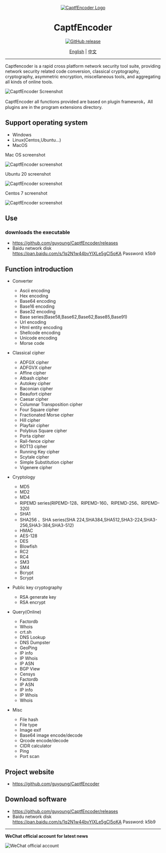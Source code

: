 <div align="center">

[![CaptfEncoder Logo](https://github.com/guyoung/CaptfEncoder/raw/master/images/captfencoder-log-1.png)](https://github.com/guyoung/CaptfEncoder)

<h1 align="center">CaptfEncoder</h1>

[![GitHub release](https://img.shields.io/github/release/guyoung/CaptfEncoder.svg)](https://github.com/guyoung/CaptfEncoder/releases/latest)


[English](https://github.com/guyoung/CaptfEncoder/blob/master/README.md) | [中文](https://github.com/guyoung/CaptfEncoder/blob/master/README-zh.md)


</div>

---

Captfencoder is a rapid  cross platform network security tool suite, providing network security related code conversion, classical cryptography, cryptography, asymmetric encryption, miscellaneous tools, and aggregating all kinds of online tools.

![CaptfEncoder Screenshot](https://github.com/guyoung/CaptfEncoder/raw/master/images/captfencoder-v3-screenshot-1.png)

CaptfEncoder all functions provided are based on plugin framewrok，All plugins are in the program extensions directory.

## Support operating system

 * Windows
 * Linux(Centos,Ubuntu...)
 * MacOS

Mac OS screenshot

![CaptfEncoder screenshot](https://github.com/guyoung/CaptfEncoder/raw/master/images/captfencoder-v3-screenshot-2.png)

Ubuntu 20 screenshot

![CaptfEncoder screenshot](https://github.com/guyoung/CaptfEncoder/raw/master/images/captfencoder-v3-screenshot-3.png)

Centos 7 screenshot

![CaptfEncoder screenshot](https://github.com/guyoung/CaptfEncoder/raw/master/images/captfencoder-v3-screenshot-4.png)

## Use

### downloads the executable

 * <https://github.com/guyoung/CaptfEncoder/releases>
 * Baidu network disk https://pan.baidu.com/s/1q2N1w44bvYIXLe5gCI5oKA  Password: k5b9

## Function introduction

 * Converter
   * Ascii encoding
   * Hex encoding
   * Base64 encoding
   * Base16 encoding
   * Base32 encoding
   * Base series(Base58,Base62,Base62,Base85,Base91)
   * Url encoding 
   * Html entity encoding
   * Shellcode encoding
   * Unicode encoding 
   * Morse code


 * Classical cipher
   * ADFGX cipher
   * ADFGVX cipher
   * Affine cipher
   * Atbash cipher
   * Autokey cipher
   * Baconian cipher
   * Beaufort cipher
   * Caesar cipher
   * Columnar Transposition cipher
   * Four Square cipher
   * Fractionated Morse cipher
   * Hill cipher
   * Playfair cipher
   * Polybius Square cipher
   * Porta cipher
   * Rail-fence cipher
   * ROT13 cipher
   * Running Key cipher
   * Scytale cipher
   * Simple Substitution cipher
   * Vigenere cipher

 * Cryptology
   * MD5
   * MD2
   * MD4
   * RIPEMD series(RIPEMD-128、RIPEMD-160、RIPEMD-256、RIPEMD-320)
   * SHA1
   * SHA256
   、SHA series(SHA 224,SHA384,SHA512,SHA3-224,SHA3-256,SHA3-384,SHA3-512)
   * HMAC
   * AES-128
   * DES
   * Blowfish 
   * RC2
   * RC4
   * SM3
   * SM4
   * Bcrypt
   * Scrypt

 * Public key cryptography
   * RSA generate key
   * RSA encrypt

 * Query(Online) 
   * Factordb
   * Whois
   * crt.sh
   * DNS Lookup
   * DNS Dumpster
   * GeoPing
   * IP info
   * IP Whois
   * IP ASN
   * BGP View
   * Censys 
   * Factordb
   * IP ASN
   * IP info
   * IP Whois
   * Whois

 * Misc  
   * File hash
   * File type
   * Image exif
   * Base64 image encode/decode
   * Qrcode encode/decode
   * CIDR calculator
   * Ping
   * Port scan


## Project website

 * <https://github.com/guyoung/CaptfEncoder>

## Download software

 * <https://github.com/guyoung/CaptfEncoder/releases>
 * Baidu network disk https://pan.baidu.com/s/1q2N1w44bvYIXLe5gCI5oKA  Password: k5b9

------------------------------------------------

**WeChat official account for latest news**

![WeChat official account](https://mmbiz.qlogo.cn/mmbiz_jpg/5IMiaY073fa7zxH6f5q5EticlwZPsYQtUnpYHspNiczmNyjtCXnR7LAmvpstK4EycfzIQkciboLh1qtWRcCibEPuDhA/0?wx_fmt=jpeg)
